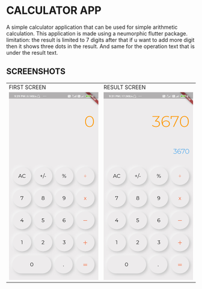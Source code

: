 # CALCULATOR APP

A simple calculator application that can be used for simple arithmetic calculation.
This application is made using a neumorphic flutter package.
limitation: the result is limited to 7 digits after that if u want to add more digit
then it shows three dots in the result. And same for the operation text that is under the result text.

## SCREENSHOTS

<table>
 <tr>
   <td>FIRST SCREEN</td>
   <td>RESULT SCREEN</td>
 </tr>
 <tr>
   <td><img src="screenshots/Screenshot_1.jpg" width=270 height=500></td>
   <td><img src="screenshots/Screenshot_2.jpg" width=270 height=500></td>
 </tr>
</table>

